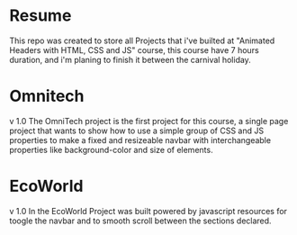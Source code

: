 #  Resume
This repo was created to store all Projects that i've builted at "Animated Headers with HTML, CSS and JS" course, this course have 7 hours duration, and i'm planing to finish it between the carnival holiday.

# Omnitech
v 1.0 The OmniTech project is the first project for this course, a single page project that wants to show how to use a simple group of CSS and JS properties to make a fixed and resizeable navbar with interchangeable properties like background-color and size of elements.

# EcoWorld
v 1.0 In the EcoWorld Project was built powered by javascript resources for toogle the navbar and to smooth scroll between the sections declared.

